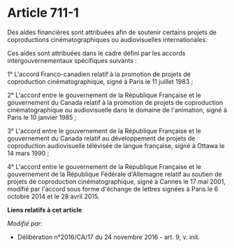 # Article 711-1

Des aides financières sont attribuées afin de soutenir certains projets de coproductions cinématographiques ou audiovisuelles
internationales. 

Ces aides sont attribuées dans le cadre défini par les accords intergouvernementaux spécifiques suivants : 

1° L'accord Franco-canadien relatif à la promotion de projets de coproduction cinématographique, signé à Paris le 11 juillet
1983 ; 

2° L'accord entre le gouvernement de la République Française et le gouvernement du Canada relatif à la promotion de projets
de coproduction cinématographique ou audiovisuelle dans le domaine de l'animation, signé à Paris le 10 janvier 1985 ; 

3° L'accord entre le gouvernement de la République Française et le gouvernement du Canada relatif au développement de projets
de coproduction audiovisuelle télévisée de langue française, signé à Ottawa le 14 mars 1990 ; 

4° L'accord entre le gouvernement de la République Française et le gouvernement de la République Fédérale d'Allemagne relatif
au soutien de projets de coproduction cinématographique, signé à Cannes le 17 mai 2001, modifié par l'accord sous forme
d'échange de lettres signées à Paris le 6 octobre 2014 et le 28 avril 2015.

**Liens relatifs à cet article**

_Modifié par_:

  - Délibération n°2016/CA/17 du 24 novembre 2016 - art. 9, v. init.
